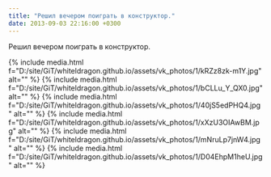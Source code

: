 ```yaml
---
title: "Решил вечером поиграть в конструктор."
date: 2013-09-03 22:16:00 +0300
---
```


Решил вечером поиграть в конструктор.


{% include media.html f="D:/site/GiT/whiteldragon.github.io/assets/vk_photos/1/kRZz8zk-m1Y.jpg" alt="" %}
{% include media.html f="D:/site/GiT/whiteldragon.github.io/assets/vk_photos/1/bCLLu_Y_QX0.jpg" alt="" %}
{% include media.html f="D:/site/GiT/whiteldragon.github.io/assets/vk_photos/1/40jS5edPHQ4.jpg" alt="" %}
{% include media.html f="D:/site/GiT/whiteldragon.github.io/assets/vk_photos/1/xXzU3OIAwBM.jpg" alt="" %}
{% include media.html f="D:/site/GiT/whiteldragon.github.io/assets/vk_photos/1/mNruLp7jnW4.jpg" alt="" %}
{% include media.html f="D:/site/GiT/whiteldragon.github.io/assets/vk_photos/1/D04EhpM1heU.jpg" alt="" %}
